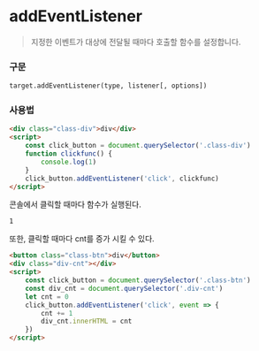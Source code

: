 # addEventListener

> 지정한 이벤트가 대상에 전달될 때마다 호출할 함수를 설정합니다.

### 구문

```html
target.addEventListener(type, listener[, options])
```

### 사용법

```html
<div class="class-div">div</div>
<script>
    const click_button = document.querySelector('.class-div')
    function clickfunc() {
        console.log(1)
    }
    click_button.addEventListener('click', clickfunc)
</script>
```

콘솔에서 클릭할 때마다 함수가 실행된다.

```
1
```

또한, 클릭할 때마다 cnt를 증가 시킬 수 있다.

```html
<button class="class-btn">div</button>
<div class="div-cnt"></div>
<script>
    const click_button = document.querySelector('.class-btn')
    const div_cnt = document.querySelector('.div-cnt')
    let cnt = 0
    click_button.addEventListener('click', event => {
        cnt += 1
        div_cnt.innerHTML = cnt
    })
</script>
```
